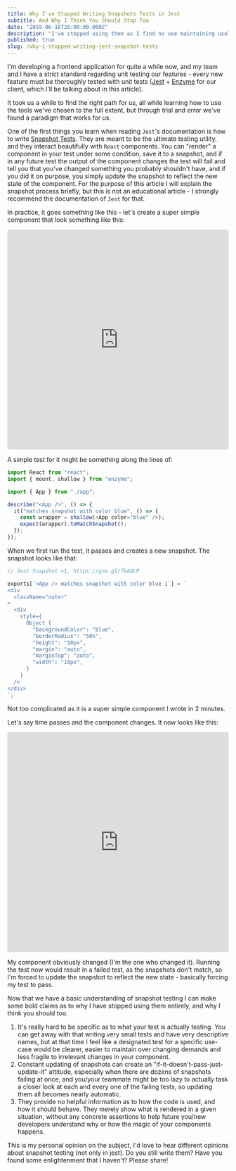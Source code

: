 ```yaml
---
title: Why I've Stopped Writing Snapshots Tests in Jest
subtitle: And Why I Think You Should Stop Too
date: "2019-06-18T20:00:00.000Z"
description: "I've stopped using them as I find no use maintaining useless tests. Enlighten me if you can!"
published: true
slug: /why-i-stopped-writing-jest-snapshot-tests
---
```


I'm developing a frontend application for quite a while now, and my team and I have a strict standard regarding unit testing our features - every new feature must be thoroughly tested with unit tests ([Jest](https://jestjs.io/) + [Enzyme](https://airbnb.io/enzyme/) for our client, which I'll be talking about in this article).

It took us a while to find the right path for us, all while learning how to use the tools we've chosen to the full extent, but through trial and error we've found a paradigm that works for us.

One of the first things you learn when reading `Jest`'s documentation is how to write [Snapshot Tests](https://jestjs.io/docs/en/snapshot-testing). They are meant to be the ultimate testing utility, and they interact beautifully with `React` components. You can "render" a component in your test under some condition, save it to a snapshot, and if in any future test the output of the component changes the test will fail and tell you that you've changed something you probably shouldn't have, and if you did it on purpose, you simply update the snapshot to reflect the new state of the component. For the purpose of this article I will explain the snapshot process briefly, but this is not an educational article - I strongly recommend the documentation of `Jest` for that.

In practice, it goes something like this - let's create a super simple component that look something like this:

<iframe src="https://codesandbox.io/embed/why-i-stopped-writing-jest-snapshot-tests-c5q50?fontsize=14" title="why-i-stopped-writing-jest-snapshot-tests" allow="geolocation; microphone; camera; midi; vr; accelerometer; gyroscope; payment; ambient-light-sensor; encrypted-media" style="width:100%; height:500px; border:0; border-radius: 4px; overflow:hidden;" sandbox="allow-modals allow-forms allow-popups allow-scripts allow-same-origin"></iframe>

A simple test for it might be something along the lines of:

```js
import React from "react";
import { mount, shallow } from "enzyme";

import { App } from "./app";

describe("<App />", () => {
  it("matches snapshot with color blue", () => {
    const wrapper = shallow(<App color="blue" />);
    expect(wrapper).toMatchSnapshot();
  });
});
```

When we first run the test, it passes and creates a new snapshot. The snapshot looks like that:

```js
// Jest Snapshot v1, https://goo.gl/fbAQLP

exports[`<App /> matches snapshot with color blue 1`] = `
<div
  className="outer"
>
  <div
    style={
      Object {
        "backgroundColor": "blue",
        "borderRadius": "50%",
        "height": "10px",
        "margin": "auto",
        "marginTop": "auto",
        "width": "10px",
      }
    }
  />
</div>
`;
```

Not too complicated as it is a super simple component I wrote in 2 minutes.

Let's say time passes and the component changes. It now looks like this:

<iframe src="https://codesandbox.io/embed/why-i-stopped-writing-jest-snapshot-tests-2-3rpk3?fontsize=14" title="why-i-stopped-writing-jest-snapshot-tests-2" allow="geolocation; microphone; camera; midi; vr; accelerometer; gyroscope; payment; ambient-light-sensor; encrypted-media" style="width:100%; height:500px; border:0; border-radius: 4px; overflow:hidden;" sandbox="allow-modals allow-forms allow-popups allow-scripts allow-same-origin"></iframe>

My component obviously changed (I'm the one who changed it). Running the test now would result in a failed test, as the snapshots don't match, so I'm forced to update the snapshot to reflect the new state - basically forcing my test to pass.

Now that we have a basic understanding of snapshot testing I can make some bold claims as to why I have stopped using them entirely, and why I think you should too.

1. It's really hard to be specific as to what your test is actually testing. You can get away with that writing very small tests and have very descriptive names, but at that time I feel like a designated test for a specific use-case would be clearer, easier to maintain over changing demands and less fragile to irrelevant changes in your component.
2. Constant updating of snapshots can create an "if-it-doesn't-pass-just-update-it" attitude, especially when there are dozens of snapshots failing at once, and you/your teammate might be too lazy to actually task a closer look at each and every one of the failing tests, so updating them all becomes nearly automatic.
3. They provide no helpful information as to how the code is used, and how it should behave. They merely show what is rendered in a given situation, without any concrete assertions to help future you/new developers understand why or how the magic of your components happens.

This is my personal opinion on the subject, I'd love to hear different opinions about snapshot testing (not only in jest). Do you still write them? Have you found some enlightenment that I haven't? Please share!
